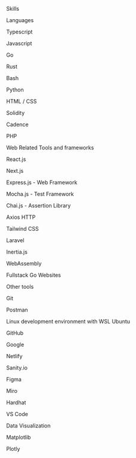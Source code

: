 Skills

Languages

Typescript

Javascript

Go

Rust

Bash

Python

HTML / CSS

Solidity

Cadence

PHP


Web Related Tools and frameworks

React.js

Next.js

Express.js - Web Framework

Mocha.js - Test Framework

Chai.js - Assertion Library

Axios HTTP

Tailwind CSS

Laravel

Inertia.js

WebAssembly

Fullstack Go Websites


Other tools

Git

Postman

Linux development environment with WSL Ubuntu

GitHub

Google

Netlify

Sanity.io

Figma

Miro

Hardhat

VS Code


Data Visualization

Matplotlib

Plotly

